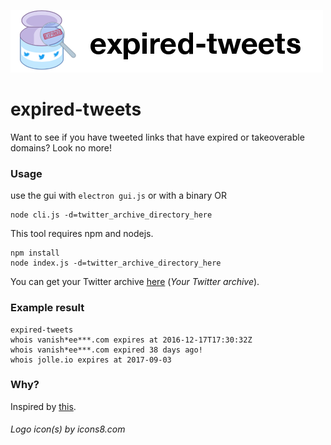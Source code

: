 ![expired-tweets](expired-tweets.png)


# expired-tweets
Want to see if you have tweeted links that have expired or takeoverable domains? Look no more!

### Usage
use the gui with `electron gui.js` or with a binary
OR
```
node cli.js -d=twitter_archive_directory_here
```

This tool requires npm and nodejs.

```
npm install
node index.js -d=twitter_archive_directory_here
```

You can get your Twitter archive [here](https://twitter.com/settings/account) (_Your Twitter archive_).

### Example result
```
expired-tweets
whois vanish*ee***.com expires at 2016-12-17T17:30:32Z
whois vanish*ee***.com expired 38 days ago!
whois jolle.io expires at 2017-09-03
```

### Why?
Inspired by [this](https://twitter.com/securinti/status/823640079067287552).

###### Logo icon(s) by icons8.com